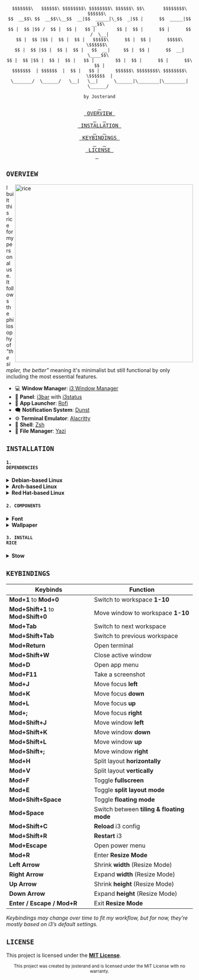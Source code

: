 <div align="center">

```text
$$$$$$$\   $$$$$$\ $$$$$$$$\ $$$$$$$$\ $$$$$$\ $$\       $$$$$$$$\  $$$$$$\  
$$  __$$\ $$  __$$\\__$$  __|$$  _____|\_$$  _|$$ |      $$  _____|$$  __$$\ 
$$ |  $$ |$$ /  $$ |  $$ |   $$ |        $$ |  $$ |      $$ |      $$ /  \__|
$$ |  $$ |$$ |  $$ |  $$ |   $$$$$\      $$ |  $$ |      $$$$$\    \$$$$$$\  
$$ |  $$ |$$ |  $$ |  $$ |   $$  __|     $$ |  $$ |      $$  __|    \____$$\ 
$$ |  $$ |$$ |  $$ |  $$ |   $$ |        $$ |  $$ |      $$ |      $$\   $$ |
$$$$$$$  | $$$$$$  |  $$ |   $$ |      $$$$$$\ $$$$$$$$\ $$$$$$$$\ \$$$$$$  |
\_______/  \______/   \__|   \__|      \______|\________|\________| \______/ 

by Josterand
```

</div

---

<div align="center">
    <a href="#overview"><kbd> <br> OVERVIEW <br> </kbd></a>&ensp;&ensp;
    <a href="#installation"><kbd> <br> INSTALLATION <br> </kbd></a>&ensp;&ensp;
    <a href="#keybindings"><kbd> <br> KEYBINDINGS <br> </kbd></a>&ensp;&ensp;
    <a href="#components"><kbd> <br> LICENSE <br> </kbd></a>&ensp;&ensp;
</div>

## <strong><code>OVERVIEW</code></strong>

<img src="https://raw.githubusercontent.com/josterand/assets/refs/heads/main/dotfiles/Embeds/showcase.png" alt="rice" align="right" width="480px">

I built this rice for my personal use. It follows the philosophy of _"the simpler, the better"_ meaning it's minimalist but still functional by only including the most essential features.

-   :computer: **Window Manager**: [i3 Window Manager](https://i3wm.org/)
-   :pushpin: **Panel**: [i3bar](https://i3wm.org/i3bar/) with [i3status](https://i3wm.org/docs/i3status.html)
-   :rocket: **App Launcher**: [Rofi](https://github.com/davatorium/rofi)
-   :left_speech_bubble: **Notification System**: [Dunst](https://github.com/dunst-project/dunst)
-   :gear: **Terminal Emulator**: [Alacritty](https://alacritty.org/)
-   :shell: **Shell**: [Zsh](https://www.zsh.org/)
-   :file_folder: **File Manager**: [Yazi](https://yazi-rs.github.io/)

## <strong><code>INSTALLATION</code></strong>

#### <strong><code>1. DEPENDENCIES</code></strong>

<details>
<summary><b>Debian-based Linux</b></summary>
</details>

<details>
<summary><b>Arch-based Linux</b></summary>
</details>

<details>
<summary><b>Red Hat-based Linux</b></summary>
</details>

#### <strong><code>2. COMPONENTS</code></strong>

<details>
<summary><b>Font</b></summary>
</details>

<details>
<summary><b>Wallpaper</b></summary>
</details>

#### <strong><code>3. INSTALL RICE</code></strong>

<details>
<summary><b>Stow</b></summary>
</details>

## <strong><code>KEYBINDINGS</code></strong>

| **Keybinds**                       | **Function**                              |
| ---------------------------------- | ----------------------------------------- |
| **Mod+1** to **Mod+0**             | Switch to workspace **1-10**              |
| **Mod+Shift+1** to **Mod+Shift+0** | Move window to workspace **1-10**         |
| **Mod+Tab**                        | Switch to next workspace                  |
| **Mod+Shift+Tab**                  | Switch to previous workspace              |
| **Mod+Return**                     | Open terminal                             |
| **Mod+Shift+W**                    | Close active window                       |
| **Mod+D**                          | Open app menu                             |
| **Mod+F11**                        | Take a screenshot                         |
| **Mod+J**                          | Move focus **left**                       |
| **Mod+K**                          | Move focus **down**                       |
| **Mod+L**                          | Move focus **up**                         |
| **Mod+;**                          | Move focus **right**                      |
| **Mod+Shift+J**                    | Move window **left**                      |
| **Mod+Shift+K**                    | Move window **down**                      |
| **Mod+Shift+L**                    | Move window **up**                        |
| **Mod+Shift+;**                    | Move window **right**                     |
| **Mod+H**                          | Split layout **horizontally**             |
| **Mod+V**                          | Split layout **vertically**               |
| **Mod+F**                          | Toggle **fullscreen**                     |
| **Mod+E**                          | Toggle **split layout mode**              |
| **Mod+Shift+Space**                | Toggle **floating mode**                  |
| **Mod+Space**                      | Switch between **tiling & floating mode** |
| **Mod+Shift+C**                    | **Reload** i3 config                      |
| **Mod+Shift+R**                    | **Restart** i3                            |
| **Mod+Escape**                     | Open power menu                           |
| **Mod+R**                          | Enter **Resize Mode**                     |
| **Left Arrow**                     | Shrink **width** (Resize Mode)            |
| **Right Arrow**                    | Expand **width** (Resize Mode)            |
| **Up Arrow**                       | Shrink **height** (Resize Mode)           |
| **Down Arrow**                     | Expand **height** (Resize Mode)           |
| **Enter / Escape / Mod+R**         | Exit **Resize Mode**                      |

*Keybindings may change over time to fit my workflow, but for now, they’re mostly based on i3’s default settings.*

## <strong><code>LICENSE</code></strong>

This project is licensed under the **[MIT License](https://opensource.org/license/mit)**.

<div align="center">
    <sub>This project was created by josterand and is licensed under the MIT License with no warranty.</sub>
</div>
